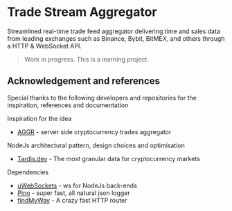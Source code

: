 # Trade Stream Aggregator

Streamlined real-time trade feed aggregator delivering time and sales data from leading exchanges such as Binance, Bybit, BitMEX, and others through a HTTP & WebSocket API.

> Work in progress. This is a learning project.

## Acknowledgement and references

Special thanks to the following developers and repositories for the inspiration, references and documentation

Inspiration for the idea

-   [AGGR](https://github.com/Tucsky/aggr-server) - server side cryptocurrency trades aggregator

NodeJs architectural pattern, design choices and optimisation

-   [Tardis.dev](https://github.com/tardis-dev) - The most granular data for cryptocurrency markets

Dependencies

-   [uWebSockets](https://github.com/uNetworking/uWebSockets.js/tree/master) - ws for NodeJs back-ends
-   [Pino](https://github.com/pinojs/pino?tab=readme-ov-file) - super fast, all natural json logger
-   [findMyWay](https://github.com/delvedor/find-my-way) - A crazy fast HTTP router
